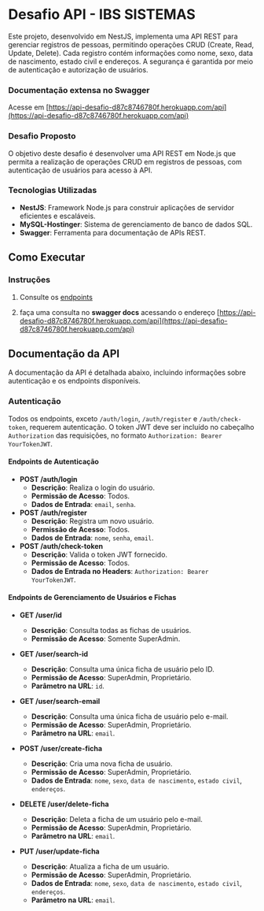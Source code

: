 # Desafio API - IBS SISTEMAS

Este projeto, desenvolvido em NestJS, implementa uma API REST para gerenciar registros de pessoas, permitindo operações CRUD (Create, Read, Update, Delete). Cada registro contém informações como nome, sexo, data de nascimento, estado civil e endereços. A segurança é garantida por meio de autenticação e autorização de usuários.
### Documentação extensa no Swagger
Acesse em [https://api-desafio-d87c8746780f.herokuapp.com/api](https://api-desafio-d87c8746780f.herokuapp.com/api)
### Desafio Proposto

O objetivo deste desafio é desenvolver uma API REST em Node.js que permita a realização de operações CRUD em registros de pessoas, com autenticação de usuários para acesso à API.

### Tecnologias Utilizadas

- **NestJS**: Framework Node.js para construir aplicações de servidor eficientes e escaláveis.
- **MySQL-Hostinger**: Sistema de gerenciamento de banco de dados SQL.
- **Swagger**: Ferramenta para documentação de APIs REST.

## Como Executar

### Instruções

1. Consulte os [endpoints](#endpoints-de-autenticação)

2. faça uma consulta no **swagger docs** acessando o endereço [https://api-desafio-d87c8746780f.herokuapp.com/api](https://api-desafio-d87c8746780f.herokuapp.com/api)

## Documentação da API

A documentação da API é detalhada abaixo, incluindo informações sobre autenticação e os endpoints disponíveis.

### Autenticação

Todos os endpoints, exceto `/auth/login`, `/auth/register` e `/auth/check-token`, requerem autenticação. O token JWT deve ser incluído no cabeçalho `Authorization` das requisições, no formato `Authorization: Bearer YourTokenJWT`.

#### Endpoints de Autenticação

- **POST /auth/login**
  - **Descrição**: Realiza o login do usuário.
  - **Permissão de Acesso**: Todos.
  - **Dados de Entrada**: `email`, `senha`.
- **POST /auth/register**
  - **Descrição**: Registra um novo usuário.
  - **Permissão de Acesso**: Todos.
  - **Dados de Entrada**: `nome`, `senha`, `email`.
- **POST /auth/check-token**
  - **Descrição**: Valida o token JWT fornecido.
  - **Permissão de Acesso**: Todos.
  - **Dados de Entrada no Headers**: `Authorization: Bearer YourTokenJWT`.

#### Endpoints de Gerenciamento de Usuários e Fichas

- **GET /user/id**
  - **Descrição**: Consulta todas as fichas de usuários.
  - **Permissão de Acesso**: Somente SuperAdmin.
  
- **GET /user/search-id**
  - **Descrição**: Consulta uma única ficha de usuário pelo ID.
  - **Permissão de Acesso**: SuperAdmin, Proprietário.
  - **Parâmetro na URL**: `id`.
  
- **GET /user/search-email**
  - **Descrição**: Consulta uma única ficha de usuário pelo e-mail.
  - **Permissão de Acesso**: SuperAdmin, Proprietário.
  - **Parâmetro na URL**: `email`.
  
- **POST /user/create-ficha**
  - **Descrição**: Cria uma nova ficha de usuário.
  - **Permissão de Acesso**: SuperAdmin, Proprietário.
  - **Dados de Entrada**: `nome`, `sexo`, `data de nascimento`, `estado civil`, `endereços`.
  
- **DELETE /user/delete-ficha**
  - **Descrição**: Deleta a ficha de um usuário pelo e-mail.
  - **Permissão de Acesso**: SuperAdmin, Proprietário.
  - **Parâmetro na URL**: `email`.
  
- **PUT /user/update-ficha**
  - **Descrição**: Atualiza a ficha de um usuário.
  - **Permissão de Acesso**: SuperAdmin, Proprietário.
  - **Dados de Entrada**: `nome`, `sexo`, `data de nascimento`, `estado civil`, `endereços`.
  - **Parâmetro na URL**: `email`.
